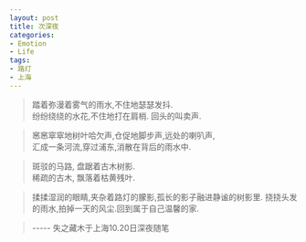 ```yaml
---
layout: post
title: 次深夜
categories:
- Emotion
- Life
tags:
- 路灯
- 上海
---
```


> 踏着弥漫着雾气的雨水,不住地瑟瑟发抖.                        
> 纷纷绕绕的水花,不住地打在肩梢.    回头的叫卖声.

 

                        
> 窸窸窣窣地树叶哈欠声,仓促地脚步声,远处的喇叭声,                        
>汇成一条河流,穿过浦东,消散在背后的雨水中.

                        

                        
> 斑驳的马路, 盘踞着古木树影.                   
> 稀疏的古木, 飘落着枯黄残叶.

 

                        
> 揉揉湿润的眼睛,夹杂着路灯的朦影,孤长的影子融进静谧的树影里.
> 挠挠头发的雨水,拍掉一天的风尘.回到属于自己温馨的家.

> -----  失之藏木于上海10.20日深夜随笔
 
